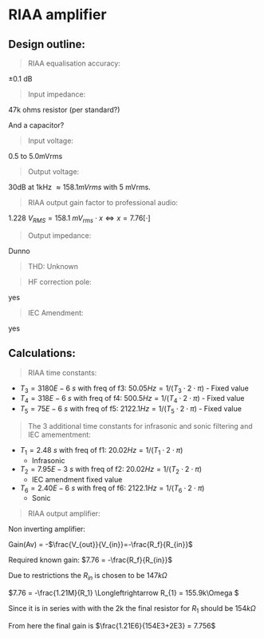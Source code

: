 # RIAA amplifier

## Design outline:

> RIAA equalisation accuracy:

$\pm 0.1$ dB

> Input impedance:

47k ohms resistor (per standard?)

And a capacitor?

> Input voltage:

0.5 to 5.0mVrms

> Output voltage:

30dB at 1kHz $\approx 158.1mVrms$ with 5 mVrms.

> RIAA output gain factor to professional audio:

$1.228\:V_{RMS} = 158.1\:mV_{rms}\cdot x \Longleftrightarrow x = 7.76 [\cdot]$

> Output impedance:

Dunno

> THD: Unknown

> HF correction pole:

yes

> IEC Amendment:

yes

## Calculations:

>RIAA time constants:

* $T_3 = 3180E-6\:s$ with freq of f3: $50.05Hz = 1/(T_3 \cdot 2 \cdot \pi)$ - Fixed value
* $T_4 = 318E-6\:s$ with freq of f4: $500.5Hz = 1/(T_4 \cdot 2 \cdot \pi)$ - Fixed value
* $T_5 = 75E-6\:s$ with freq of f5: $2122.1Hz = 1/(T_5 \cdot 2 \cdot \pi)$ - Fixed value

>The 3 additional time constants for infrasonic and sonic filtering and IEC amementment:

* $T_1 = 2.48\:s$ with freq of f1: $20.02Hz = 1/(T_1 \cdot 2 \cdot \pi)$
    * Infrasonic
* $T_2 = 7.95E-3\:s$ with freq of f2: $20.02Hz = 1/(T_2 \cdot 2 \cdot \pi)$
    * IEC amendment fixed value
* $T_6 = 2.40E-6\:s$ with freq of f6: $2122.1Hz = 1/(T_6 \cdot 2 \cdot \pi)$
    * Sonic

> RIAA output amplifier:

Non inverting amplifier:

Gain(Av) = -$\frac{V_{out}}{V_{in}}=-\frac{R_f}{R_{in}}$

Required known gain: $7.76 = -\frac{R_f}{R_{in}}$

Due to restrictions the $R_{in}$ is chosen to be $147k\Omega$

$7.76 = -\frac{1.21M}{R_1} \Longleftrightarrow R_{1} = 155.9k\Omega $

Since it is in series with with the 2k the final resistor for $R_1$ should be $154k\Omega$

From here the final gain is $\frac{1.21E6}{154E3+2E3} = 7.756$